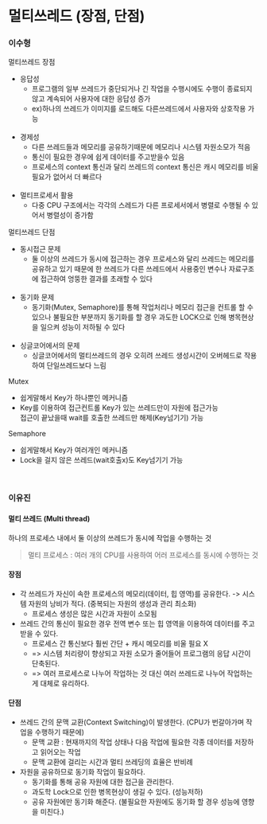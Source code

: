 # 멀티쓰레드 (장점, 단점)

### 이수형

멀티쓰레드 장점

- 응답성
  - 프로그램의 일부 쓰레드가 중단되거나 긴 작업을 수행시에도 수행이 종료되지않고 계속되어 사용자에 대한 응답성 증가 
  - ex)하나의 쓰레드가 이미지를 로드해도 다른쓰레드에서 사용자와 상호작용 가능
<br/><br/>
- 경제성
  - 다른 쓰레드들과 메모리를 공유하기때문에 메모리나 시스템 자원소모가 적음
  - 통신이 필요한 경우에 쉽게 데이터를 주고받을수 있음
  - 프로세스의 context 통신과 달리 쓰레드의 context 통신은 캐시 메모리를 비울필요가 없어서 더 빠르다
<br/><br/>
- 멀티프로세서 활용
  - 다중 CPU 구조에서는 각각의 스레드가 다른 프로세서에서 병렬로 수행될 수 있어서 병렬성이 증가함

멀티쓰레드 단점

- 동시접근 문제
  - 둘 이상의 쓰레드가 동시에 접근하는 경우 프로세스와 달리 쓰레드는 메모리를 공유하고 있기 때문에 한 쓰레드가 다른 쓰레드에서 사용중인 변수나 자료구조에 접근하여 엉뚱한 결과를 초래할 수 있다
<br/><br/>
- 동기화 문제
  - 동기화(Mutex, Semaphore)를 통해 작업처리나 메모리 접근을 컨트롤 할 수 있으나 불필요한 부분까지 동기화를 할 경우 과도한 LOCK으로 인해 병목현상을 일으켜 성능이 저하될 수 있다
<br/><br/>
- 싱글코어에서의 문제
  - 싱글코어에서의 멀티쓰레드의 경우 오히려 쓰레드 생성시간이 오버헤드로 작용하여 단일쓰레드보다 느림

Mutex
- 쉽게말해서 Key가 하나뿐인 메커니즘 
- Key를 이용하여 접근컨트롤 Key가 있는 쓰레드만이 자원에 접근가능<br/>
접근이 끝났을때 wait를 호출한 쓰레드만 해제(Key넘기기) 가능 

Semaphore
- 쉽게말해서 Key가 여러개인 메커니즘
- Lock을 걸지 않은 쓰레드(wait호출x)도 Key넘기기 가능 


<br>

### 이유진
#### 멀티 쓰레드 (Multi thread)
하나의 프로세스 내에서 둘 이상의 쓰레드가 동시에 작업을 수행하는 것
> 멀티 프로세스 : 여러 개의 CPU를 사용하여 어러 프로세스를 동시에 수행하는 것

#### 장점
- 각 쓰레드가 자신이 속한 프로세스의 메모리(데이터, 힙 영역)를 공유한다. -> 시스템 자원의 낭비가 적다. (중복되는 자원의 생성과 관리 최소화)
  - 프로세스 생성은 많은 시간과 자원이 소모됨
- 쓰레드 간의 통신이 필요한 경우 전역 변수 또는 힙 영역을 이용하여 데이터를 주고받을 수 있다.
  - 프로세스 간 통신보다 훨씬 간단 + 캐시 메모리를 비울 필요 X
  - => 시스템 처리량이 향상되고 자원 소모가 줄어들어 프로그램의 응답 시간이 단축된다.
  - => 여러 프로세스로 나누어 작업하는 것 대신 여러 쓰레드로 나누어 작업하는 게 대체로 유리하다.

#### 단점
- 쓰레드 간의 문맥 교환(Context Switching)이 발생한다. (CPU가 번갈아가며 작업을 수행하기 때문에)
  - 문맥 교환 : 현재까지의 작업 상태나 다음 작업에 필요한 각종 데이터를 저장하고 읽어오는 작업
  - 문맥 교환에 걸리는 시간과 멀티 쓰레딩의 효율은 반비례
- 자원을 공유하므로 동기화 작업이 필요하다.
  - 동기화를 통해 공유 자원에 대한 접근을 관리한다. 
  - 과도학 Lock으로 인한 병목현상이 생길 수 있다. (성능저하)
  - 공유 자원에만 동기화 해준다. (불필요한 자원에도 동기화 할 경우 성능에 영향을 미친다.)
